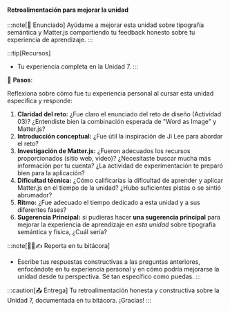 #### Retroalimentación para mejorar la unidad

:::note[🎯 Enunciado]
Ayúdame a mejorar esta unidad sobre tipografía semántica y Matter.js compartiendo 
tu feedback honesto sobre tu experiencia de aprendizaje.
:::

:::tip[Recursos]
-   Tu experiencia completa en la Unidad 7.
:::

👣 **Pasos**:

Reflexiona sobre cómo fue tu experiencia personal al cursar esta unidad específica y responde:

1.  **Claridad del reto:** ¿Fue claro el enunciado del reto de diseño (Actividad 03)? ¿Entendiste bien la combinación esperada de "Word as Image" y Matter.js?
2.  **Introducción conceptual:** ¿Fue útil la inspiración de Ji Lee para abordar el reto?
3.  **Investigación de Matter.js:** ¿Fueron adecuados los recursos proporcionados (sitio web, video)? ¿Necesitaste buscar mucha más información por tu cuenta? ¿La actividad de experimentación te preparó bien para la aplicación?
4.  **Dificultad técnica:** ¿Cómo calificarías la dificultad de aprender y aplicar Matter.js en el tiempo de la unidad? ¿Hubo suficientes pistas o se sintió abrumador?
5.  **Ritmo:** ¿Fue adecuado el tiempo dedicado a esta unidad y a sus diferentes fases?
6.  **Sugerencia Principal:** si pudieras hacer **una sugerencia principal** para mejorar la experiencia de aprendizaje en *esta unidad* sobre tipografía semántica y física, ¿Cuál sería?

:::note[🧐🧪✍️ Reporta en tu bitácora]

-   Escribe tus respuestas constructivas a las preguntas anteriores, enfocándote en tu experiencia personal y en cómo podría mejorarse la unidad desde tu perspectiva. Sé tan específico como puedas.
:::

:::caution[📤 Entrega]
Tu retroalimentación honesta y constructiva sobre la Unidad 7, documentada en tu bitácora. ¡Gracias!
:::
